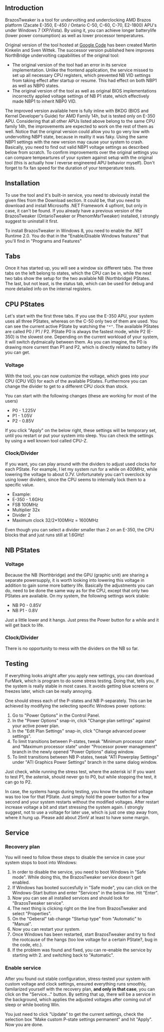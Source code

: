 ## Introduction ##
BrazosTweaker is a tool for undervolting and underclocking AMD Brazos platform (Zacate E-350, E-450 / Ontario C-50, C-60, C-70, E2-1800) APU's under Windows 7 (XP/Vista). By using it, you can achieve longer batterylife (lower power consumption) as well as lower processor temperatures.

Original version of the tool hosted at [Google Code](https://code.google.com/archive/p/brazostweaker/) has been created Martin Kinkelin and Sven Wittek. The successor version published here improves NorthBridge undervolting capabilities of the original tool:
- The original version of the tool had an error in its service implementation. Unlike the frontend application, the service missed to set up all necessary CPU registers, which prevented NB VID settings from taking effect after startup or resume. This had effect on both NBP1 as well as NBP0 states.
- The original version of the tool as well as original BIOS implementations incorrectly applied voltage settings of NB P1 state, which effectively made NBP1 to inherit NBP0 VID.

The improved version available here is fully inline with BKDG (BIOS and Kernel Developer's Guide) for AMD Family 14h, but is tested only on E-350 APU. Considering that all other APUs listed above belong to the same CPU family 14h, the improvements are expected to work on the rest of them as well. Notice that the original version could allow you to go very low with undervolting NBP1 state, because in reality it was faky. Using the same NBP1 settings with the new version may cause your system to crash. Basically, you need to find out valid NBP1 voltage settings as described below from scratch. To confirm improvements over the original settings you can compare tempeartures of your system against setup with the original tool (this is actually how I reverse engineered APU behavior myself). Don't forget to fix fan speed for the duration of your temperature tests.

## Installation ##
To use the tool and it's built-in service, you need to obviously install the given files from the Download section. It could be, that you need to download and install Microsofts .NET Framework 4 upfront, but only in case, it can't be found.
If you already have a previous version of the BrazosTweaker (OntarioTweaker or PhenomMsrTweaker) installed, I strongly suggest to uninstall it first.

To install BrazosTweaker in Windows 8, you need to enable the .NET Runtime 2.0. You do that in the "Enable/Disable Windows features" that you'll find in "Programs and Features"

## Tabs ##
Once it has started up, you will see a window six different tabs. The three tabs on the left belong to states, which the CPU can be in, while the next two tabs show the setup for the two available NB (Northbridge) PStates. The last, but not least, is the status tab, which can be used for debug and more detailed info on the internal registers.

## CPU PStates ##
Let's start with the first three tabs.
If you use the E-350 APU, your system uses all three PStates, whereas on the C-50 only two of them are used.
You can see the current active PState by watching the `"*"`. The available PStates are called P0 / P1 / P2. PState P0 is always the fastest mode, while P2 (E-350) is the slowest one. Depending on the current workload of your system, it will switch dydmaically between them. As you can imagine, the P0 is drawing more current than P1 and P2, which is directly related to battery life you can get.

### Voltage ###
With the tool, you can now customize the voltage, which goes into your CPU (CPU VID) for each of the available PStates. Furthermore you can change the divider to get to a different CPU clock than stock.

You can start with the following changes (these are working for most of the users)
  * P0 - 1.225V
  * P1 - 1.05V
  * P2 - 0.85V

If you click "Apply" on the below right, these settings will be temporary set, until you restart or put your system into sleep. You can check the settings by using a well known tool called CPU-Z.

### Clock/Divider ###
If you want, you can play around with the dividers to adjust used clocks for each PState. For example, I let my system run for a while on 400MHz, while lowering the voltage to about 0.7V.
Unfortunately you can't overclock by using lower dividers, since the CPU seems to internally lock them to a specific value.
  * Example:
  * E-350 - 1.6GHz
  * FSB 100MHz
  * Multiplier 32x
  * Divider 2
  * Maximum clock 32/2\*100MHz = 1600MHz

Even though you can select a divider smaller than 2 on an E-350, the CPU blocks that and just runs still at 1.6GHz!

## NB PStates ##

### Voltage ###
Because the NB (Northbridge) and the GPU (graphic unit) are sharing a separate powersupply, it is worth looking into lowering this voltage in addition to gain some more battery life.
Basically the adjustments you can do, need to be done the same way as for the CPU, except that only two PStates are available.
On my system, the following settings work stable:
  * NB P0 - 0.85V
  * NB P1 - 0.8V

Just a little lower and it hangs. Just press the Power button for a while and it will get back to life.

### Clock/Divider ###
There is no opportunity to mess with the dividers on the NB so far.

## Testing ##
If everything looks alright after you apply new settings, you can download FurMark, which is program to do some stress testing. Doing that, tells you, if the system is really stable in most cases. It avoids getting blue screens or freezes later, which can be really annoying.

One should stress each of the P-states and NB P-separately. This can be achieved by modifying the selecting specific Windows power options:
  1. Go to "Power Options" in the Control Panel. 
  1. In the "Power Options" snap-in, click "Change plan settings" against your active power plan.
  1. In the "Edit Plan Settings" snap-in, click "Change advanced power settings".
  1. To limit transitions between P-states, tweak "Minimum processor state" and "Maximum processor state" under "Processor power management" branch in the newly opened "Power Options" dialog window. 
  1. To limit transitions between NB P-states, tweak "ATI Powerplay Settings" under "ATI Graphics Power Settings" branch in the same dialog window.

Just check, while running the stress test, where the asterisk is! If you want to test P1, the asterisk, should never go to P0, but while stopping the test, it can go to P2.

In case, the systems hangs during testing, you know the selected voltage was too low for that PState. Just simply hold the power button for a few second and your system restarts without the modified voltages.
After restart increase voltage a bit and start stressing the system again. I strongly suggest, not to use a voltage for later use, which is just one step away from, where it hung up. Please add about 25mV at least to have some margin.


## Service ##
### Recovery plan ###
You will need to follow these steps to disable the service in case your system stops to boot into Windows:
  1. In order to disable the service, you need to boot Windows in "Safe mode". While doing this, the BrazosTweaker service doesn't get enabled.
  1. If Windows has booted succesfully in "Safe mode", you can click on the Windows-Start button and enter "Services" in the below line. Hit "Enter".
  1. Now you can see all installed services and should look for "BrazosTweaker service".
  1. The next thing is clicking right on the line from BrazosTweaker and select "Properties".
  1. On the "Geberal" tab change "Startup type" from "Automatic" to "Manual".
  1. Now you can restart your system.
  1. Once Windows has been restarted, start BrazosTweaker and try to find the rootcause of the hangs (too low voltage for a certain PState?, bug in the code, etc.).
  1. If the problem was found and fixed, you can re-enable the service by starting with 2. and switching back to "Automatic".

### Enable service ###
After you found out stable configuration, stress-tested your system with custom voltage and clock settings, ensured everything runs smoothly, familarized yourself with the recovery plan, **and only in that case**, you can click on the "Service..." button. By setting that up, there will be a service in the background, which applies the adjusted voltages after coming out of sleep or while booting Win.

You just need to click "Update" to get the current settings, check the selection box "Make custom P-state settings permanent" and hit "Apply".
Now you are done.
